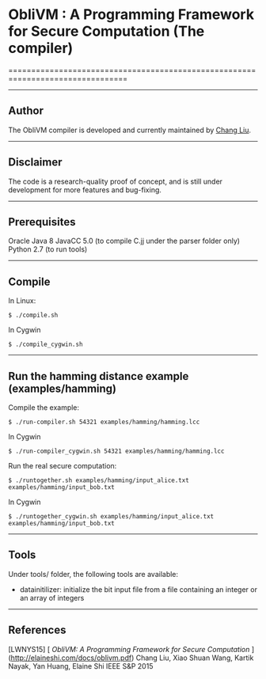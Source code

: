 # ObliVM : A Programming Framework for Secure Computation (The compiler)

================================================================================

--------------------------------------------------------------------------------
Author
--------------------------------------------------------------------------------

The ObliVM compiler is developed and currently maintained by [Chang Liu].


--------------------------------------------------------------------------------
Disclaimer
--------------------------------------------------------------------------------

The code is a research-quality proof of concept, and is still under development for more features and bug-fixing.


--------------------------------------------------------------------------------
Prerequisites
--------------------------------------------------------------------------------

Oracle Java 8
JavaCC 5.0 (to compile C.jj under the parser folder only)
Python 2.7 (to run tools)

--------------------------------------------------------------------------------
Compile
--------------------------------------------------------------------------------

In Linux:

    $ ./compile.sh

In Cygwin

    $ ./compile_cygwin.sh

--------------------------------------------------------------------------------
Run the hamming distance example (examples/hamming)
--------------------------------------------------------------------------------
Compile the example:

    $ ./run-compiler.sh 54321 examples/hamming/hamming.lcc

In Cygwin

    $ ./run-compiler_cygwin.sh 54321 examples/hamming/hamming.lcc

Run the real secure computation:

    $ ./runtogether.sh examples/hamming/input_alice.txt examples/hamming/input_bob.txt 

In Cygwin

    $ ./runtogether_cygwin.sh examples/hamming/input_alice.txt examples/hamming/input_bob.txt 

--------------------------------------------------------------------------------
Tools
--------------------------------------------------------------------------------

Under tools/ folder, the following tools are available:

  * datainitilizer: initialize the bit input file from a file containing an integer or an array of integers

--------------------------------------------------------------------------------
References
--------------------------------------------------------------------------------

\[LWNYS15] [
  _ObliVM: A Programming Framework for Secure Computation_
] (http://elaineshi.com/docs/oblivm.pdf)
  Chang Liu, Xiao Shuan Wang, Kartik Nayak, Yan Huang, Elaine Shi
  IEEE S&P 2015

[Chang Liu]: http://liuchang.co/
